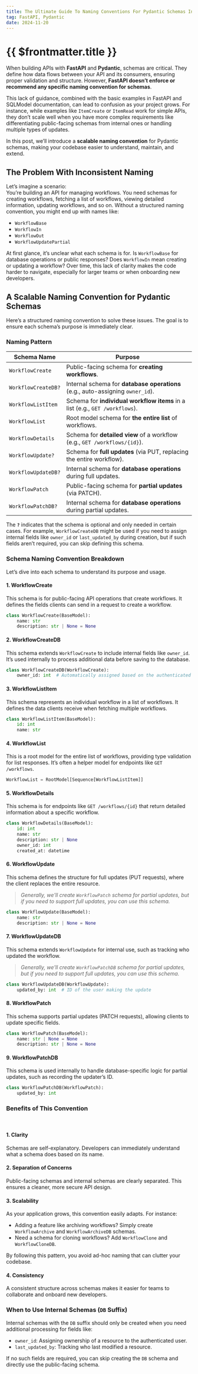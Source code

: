 ```yaml
---
title: The Ultimate Guide To Naming Conventions For Pydantic Schemas In FastAPI
tag: FastAPI, Pydantic
date: 2024-11-20
---
```


# {{ $frontmatter.title }}

When building APIs with **FastAPI** and **Pydantic**, schemas are critical. They define how data flows between your API and its consumers, ensuring proper validation and structure. However, **FastAPI doesn’t enforce or recommend any specific naming convention for schemas**.  

This lack of guidance, combined with the basic examples in FastAPI and SQLModel documentation, can lead to confusion as your project grows. For instance, while examples like `ItemCreate` or `ItemRead` work for simple APIs, they don’t scale well when you have more complex requirements like differentiating public-facing schemas from internal ones or handling multiple types of updates.

In this post, we’ll introduce a **scalable naming convention** for Pydantic schemas, making your codebase easier to understand, maintain, and extend.  

## The Problem With Inconsistent Naming

Let’s imagine a scenario:  
You’re building an API for managing workflows. You need schemas for creating workflows, fetching a list of workflows, viewing detailed information, updating workflows, and so on. Without a structured naming convention, you might end up with names like:  

- `WorkflowBase`
- `WorkflowIn`
- `WorkflowOut`
- `WorkflowUpdatePartial`

At first glance, it’s unclear what each schema is for. Is `WorkflowBase` for database operations or public responses? Does `WorkflowIn` mean creating or updating a workflow? Over time, this lack of clarity makes the code harder to navigate, especially for larger teams or when onboarding new developers.  

## A Scalable Naming Convention for Pydantic Schemas

Here’s a structured naming convention to solve these issues. The goal is to ensure each schema’s purpose is immediately clear.  

### Naming Pattern

| **Schema Name**          | **Purpose**                                                                                   |
|---------------------------|-----------------------------------------------------------------------------------------------|
| `WorkflowCreate`          | Public-facing schema for **creating workflows**.                                              |
| `WorkflowCreateDB?`       | Internal schema for **database operations** (e.g., auto-assigning `owner_id`).                |
| `WorkflowListItem`        | Schema for **individual workflow items** in a list (e.g., `GET /workflows`).                  |
| `WorkflowList`            | Root model schema for **the entire list** of workflows.                                       |
| `WorkflowDetails`         | Schema for **detailed view** of a workflow (e.g., `GET /workflows/{id}`).                     |
| `WorkflowUpdate?`         | Schema for **full updates** (via PUT, replacing the entire workflow).                         |
| `WorkflowUpdateDB?`       | Internal schema for **database operations** during full updates.                              |
| `WorkflowPatch`           | Public-facing schema for **partial updates** (via PATCH).                                     |
| `WorkflowPatchDB?`        | Internal schema for **database operations** during partial updates.                           |

The **`?`** indicates that the schema is optional and only needed in certain cases. For example, `WorkflowCreateDB` might be used if you need to assign internal fields like `owner_id` or `last_updated_by` during creation, but if such fields aren’t required, you can skip defining this schema.  

### Schema Naming Convention Breakdown

Let’s dive into each schema to understand its purpose and usage.  

#### 1. **WorkflowCreate**

This schema is for public-facing API operations that create workflows. It defines the fields clients can send in a request to create a workflow.  

```python
class WorkflowCreate(BaseModel):
    name: str
    description: str | None = None
```

#### 2. **WorkflowCreateDB**  

This schema extends `WorkflowCreate` to include internal fields like `owner_id`. It’s used internally to process additional data before saving to the database.  

```python
class WorkflowCreateDB(WorkflowCreate):
    owner_id: int  # Automatically assigned based on the authenticated user
```

#### 3. **WorkflowListItem**  

This schema represents an individual workflow in a list of workflows. It defines the data clients receive when fetching multiple workflows.  

```python
class WorkflowListItem(BaseModel):
    id: int
    name: str
```

#### 4. **WorkflowList**  

This is a root model for the entire list of workflows, providing type validation for list responses. It’s often a helper model for endpoints like `GET /workflows`.  

```python
WorkflowList = RootModel[Sequence[WorkflowListItem]]
```

#### 5. **WorkflowDetails**  

This schema is for endpoints like `GET /workflows/{id}` that return detailed information about a specific workflow.  

```python
class WorkflowDetails(BaseModel):
    id: int
    name: str
    description: str | None
    owner_id: int
    created_at: datetime
```

#### 6. **WorkflowUpdate**  

This schema defines the structure for full updates (PUT requests), where the client replaces the entire resource.

> _Generally, we'll create `WorkflowPatch` schema for partial updates, but if you need to support full updates, you can use this schema._

```python
class WorkflowUpdate(BaseModel):
    name: str
    description: str | None = None
```

#### 7. **WorkflowUpdateDB**  

This schema extends `WorkflowUpdate` for internal use, such as tracking who updated the workflow.  

> _Generally, we'll create `WorkflowPatchDB` schema for partial updates, but if you need to support full updates, you can use this schema._

```python
class WorkflowUpdateDB(WorkflowUpdate):
    updated_by: int  # ID of the user making the update
```

#### 8. **WorkflowPatch**  

This schema supports partial updates (PATCH requests), allowing clients to update specific fields.  

```python
class WorkflowPatch(BaseModel):
    name: str | None = None
    description: str | None = None
```

#### 9. **WorkflowPatchDB**  

This schema is used internally to handle database-specific logic for partial updates, such as recording the updater’s ID.  

```python
class WorkflowPatchDB(WorkflowPatch):
    updated_by: int
```

### Benefits of This Convention

<br>

#### 1. Clarity

Schemas are self-explanatory. Developers can immediately understand what a schema does based on its name.  

#### 2. Separation of Concerns

Public-facing schemas and internal schemas are clearly separated. This ensures a cleaner, more secure API design.  

#### 3. Scalability

As your application grows, this convention easily adapts. For instance:

- Adding a feature like archiving workflows? Simply create `WorkflowArchive` and `WorkflowArchiveDB` schemas.  
- Need a schema for cloning workflows? Add `WorkflowClone` and `WorkflowCloneDB`.  

By following this pattern, you avoid ad-hoc naming that can clutter your codebase.  

#### 4. Consistency

A consistent structure across schemas makes it easier for teams to collaborate and onboard new developers.  

### When to Use Internal Schemas (`DB` Suffix)

Internal schemas with the `DB` suffix should only be created when you need additional processing for fields like:  

- `owner_id`: Assigning ownership of a resource to the authenticated user.  
- `last_updated_by`: Tracking who last modified a resource.  

If no such fields are required, you can skip creating the `DB` schema and directly use the public-facing schema.  
